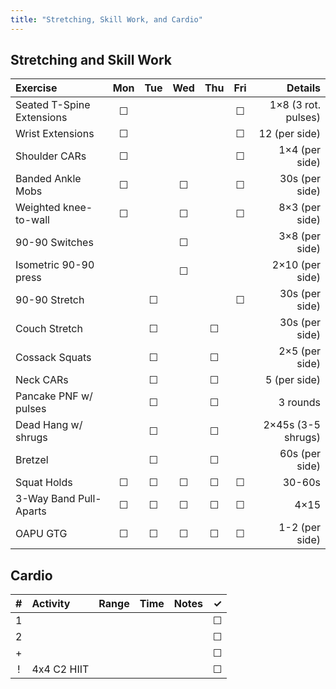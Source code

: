```yaml
---
title: "Stretching, Skill Work, and Cardio"
---
```


## Stretching and Skill Work

| Exercise                  | Mon | Tue | Wed | Thu | Fri | Details               |
|:------------|:-:|:-:|:-:|:-:|:-:|----------:|
| Seated T-Spine Extensions | ☐   |     |     |     | ☐   | 1×8 (3 rot. pulses)   |
| Wrist Extensions          | ☐   |     |     |     | ☐   | 12 (per side)         |
| Shoulder CARs             | ☐   |     |     |     | ☐   | 1×4 (per side)        |
| Banded Ankle Mobs         | ☐   |     | ☐   |     | ☐   | 30s (per side)        |
| Weighted knee-to-wall     | ☐   |     | ☐   |     | ☐   | 8×3 (per side)        |
| 90-90 Switches            |     |     | ☐   |     |     | 3×8 (per side)        |
| Isometric 90-90 press     |     |     | ☐   |     |     | 2×10 (per side)       |
| 90-90 Stretch             |     | ☐   |     |     | ☐   | 30s (per side)        |
| Couch Stretch             |     | ☐   |     | ☐   |     | 30s (per side)        |
| Cossack Squats            |     | ☐   |     | ☐   |     | 2×5 (per side)        |
| Neck CARs                 |     | ☐   |     | ☐   |     | 5 (per side)          |
| Pancake PNF w/ pulses     |     | ☐   |     | ☐   |     | 3 rounds              |
| Dead Hang w/ shrugs       |     | ☐   |     | ☐   |     | 2×45s (3-5 shrugs)    |
| Bretzel                   |     | ☐   |     | ☐   |     | 60s (per side)        |
| Squat Holds               | ☐   | ☐   | ☐   | ☐   | ☐   | 30-60s                |
| 3-Way Band Pull-Aparts    | ☐   | ☐   | ☐   | ☐   | ☐   | 4×15                  |
| OAPU GTG                  | ☐   | ☐   | ☐   | ☐   | ☐   | 1-2 (per side)        |

## Cardio

| # | Activity      | Range | Time  | Notes                               | ✓ |
|:-:|:--------------|:------|:------|:------------------------------------|:-:|
| 1 |               |       |       |                                     | ☐ |
| 2 |               |       |       |                                     | ☐ |
| + |               |       |       |                                     | ☐ |
| ! | 4x4 C2 HIIT   |       |       |                                     | ☐ |
